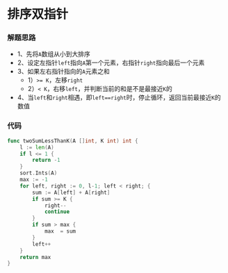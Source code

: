 # 排序双指针
### 解题思路
* 1、先将``A``数组从小到大排序
* 2、设定左指针``left``指向``A``第一个元素，右指针``right``指向最后一个元素
* 3、如果左右指针指向的``A``元素之和
    * 1）``>= K``，左移``right``
    * 2）``< K``，右移``left``，并判断当前的和是不是最接近``K``的
* 4、当``left``和``right``相遇，即``left==right``时，停止循环，返回当前最接近``K``的数值
### 代码

```go
func twoSumLessThanK(A []int, K int) int {
	l := len(A)
	if l <= 1 {
		return -1
	}
	sort.Ints(A)
	max := -1
	for left, right := 0, l-1; left < right; {
		sum := A[left] + A[right]
		if sum >= K {
			right--
			continue
		}
		if sum > max {
			max  = sum
		}
		left++
	}
	return max
}
```
